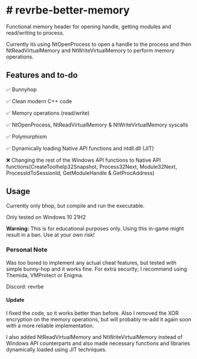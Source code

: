 <h1># revrbe-better-memory</h1>

Functional memory header for opening handle, getting modules and read/writing to process. 

Currently its using NtOpenProcess to open a handle to the process and then NtReadVirtualMemory and NtWriteVirtualMemory to perform memory operations.

<h2>Features and to-do</h2>

✅ Bunnyhop

✅ Clean modern C++ code

✅ Memory operations (read/write) 

✅ NtOpenProcess, NtReadVirtualMemory & NtWriteVirtualMemory syscalls

✅ Polymorphism

✅ Dynamically loading Native API functions and ntdll.dll (JIT)

❌ Changing the rest of the Windows API functions to Native API functions(CreateToolhelp32Snapshot, Process32Next, Module32Next, ProcessIdToSessionId, GetModuleHandle & GetProcAddress)

<h2>Usage</h2>

Currently only bhop, but compile and run the executable. 

Only tested on Windows 10 21H2

<b>Warning:</b> This is for educational purposes only. Using this in-game might result in a ban. Use at your own risk!

<h3>Personal Note</h3>

Was too bored to implement any actual cheat features, but tested with simple bunny-hop and it works fine. For extra security; I recommend using Themida, VMProtect or Enigma.

Discord: revrbe

<h4>Update</h4>
I fixed the code, so it works better than before. Also I removed the XOR encryption on the memory operations, but will probably re-add it again soon with a more reliable implementation.
  
I also added NtReadVirtualMemory and NtWriteVirtualMemory instead of Windows API counterparts and also made necessary functions and libraries dynamically loaded using JIT techniques.
